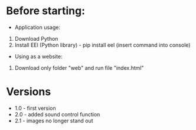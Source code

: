 # Before starting:
- Application usage:
1) Download Python
2) Install EEl (Python library) - pip install eel (insert command into console)
- Using as a website:
1) Download only folder "web" and run file "index.html"

# Versions
- 1.0 - first version
- 2.0 - added sound control function
- 2.1 - images no longer stand out
